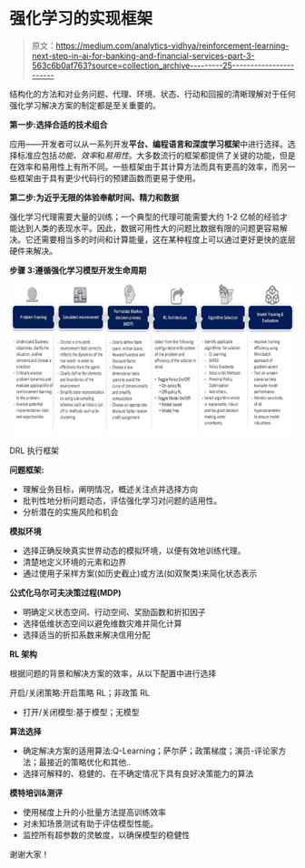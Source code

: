 # 强化学习的实现框架

> 原文：<https://medium.com/analytics-vidhya/reinforcement-learning-next-step-in-ai-for-banking-and-financial-services-part-3-563c6b0af763?source=collection_archive---------25----------------------->

结构化的方法和对业务问题、代理、环境、状态、行动和回报的清晰理解对于任何强化学习解决方案的制定都是至关重要的。

**第一步:选择合适的技术组合**

应用——开发者可以从一系列开发**平台、编程语言和深度学习框架**中进行选择。选择标准应包括*功能、效率*和*易用性*。大多数流行的框架都提供了关键的功能，但是在效率和易用性上有所不同。一些框架由于其计算方法而具有更高的效率，而另一些框架由于具有更少代码行的预建函数而更易于使用。

**第二步:为近乎无限的体验奉献时间、精力和数据**

强化学习代理需要大量的训练；一个典型的代理可能需要大约 1-2 亿帧的经验才能达到人类的表现水平。因此，数据可用性大的问题比数据有限的问题更容易解决。它还需要相当多的时间和计算能量，这在某种程度上可以通过更好更快的底层硬件来解决。

**步骤 3:遵循强化学习模型开发生命周期**

![](img/4e586c152dc211b5fbc052d93b0feaaf.png)

DRL 执行框架

**问题框架:**

*   理解业务目标，阐明情况，概述关注点并选择方向
*   批判性地分析问题动态，评估强化学习对问题的适用性。
*   分析潜在的实施风险和机会

**模拟环境**

*   选择正确反映真实世界动态的模拟环境，以便有效地训练代理。
*   清楚地定义环境的元素和边界
*   通过使用子采样方案(如历史截止)或方法(如双聚类)来简化状态表示

**公式化马尔可夫决策过程(MDP)**

*   明确定义状态空间、行动空间、奖励函数和折扣因子
*   选择低维状态空间以避免维数灾难并简化计算
*   选择适当的折扣系数来解决信用分配

**RL 架构**

根据问题的背景和解决方案的效率，从以下配置中进行选择

开启/关闭策略:开启策略 RL；非政策 RL

*   打开/关闭模型:基于模型；无模型

**算法选择**

*   确定解决方案的适用算法:Q-Learning；萨尔萨；政策梯度；演员-评论家方法；最接近的策略优化和其他..
*   选择可解释的、稳健的、在不确定情况下具有良好决策能力的算法

**模特培训&测评**

*   使用梯度上升的小批量方法提高训练效率
*   对未知场景测试有助于评估模型性能。
*   监控所有超参数的灵敏度，以确保模型的稳健性

谢谢大家！